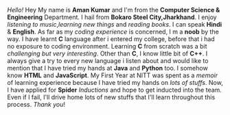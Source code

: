 _Hello!_
Hey My name is **Aman Kumar** and I'm from the **Computer Science & Engineering** Department. I hail from **Bokaro Steel City,Jharkhand**. I enjoy _listening to music_,_learning new things_ and _reading books_. I can speak **Hindi** & **English**.
As far as my _coding experience_ is concerned, I m a **noob** by the way.
I have learnt **C** language after i entered my college, before that i had no exposure to coding environment. Learning **C** from scratch was a bit _challenging but very interesting_. Other than **C**, I know little bit of **C++**.
I always give a try to every new language i listen about and would like to mention that I have tried my hands at **Java** and **Python** too.
I somehow know **HTML** and **JavaScript**.
My First Year at NITT was spent as a _memoir_ of learning experience because I have tried my hands on _lots of stuffs_.
Now, I have applied for **Spider** _Inductions_ and hope to get inducted into the team. Even if I fail, I'll drive home lots of new stuffs that I'll learn throughout this process.
_Thank you_!

